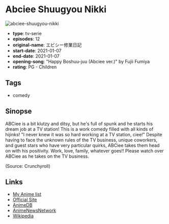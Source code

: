 # Abciee Shuugyou Nikki

![abciee-shuugyou-nikki](https://cdn.myanimelist.net/images/anime/1548/110221.jpg)

-   **type**: tv-serie
-   **episodes**: 12
-   **original-name**: エビシー修業日記
-   **start-date**: 2021-01-07
-   **end-date**: 2021-01-07
-   **opening-song**: "Happy Boshuu-juu (Abciee ver.)" by Fujii Fumiya
-   **rating**: PG - Children

## Tags

-   comedy

## Sinopse

ABCiee is a bit klutzy and ditsy, but he's full of spunk and he starts his dream job at a TV station! This is a work comedy filled with all kinds of hijinks! "I never knew it was so hard working at a TV station, ciee!" Despite having to face the unknown rules of the TV business, unique coworkers, and guest stars who have very particular quirks, ABCiee takes them head on with his positivity. Work, love, family, whatever goes!! Please watch over ABCiee as he takes on the TV business.

(Source: Crunchyroll)

## Links

-   [My Anime list](https://myanimelist.net/anime/44040/Abciee_Shuugyou_Nikki)
-   [Official Site](https://abciee.abc-anime.co.jp/)
-   [AnimeDB](http://anidb.info/perl-bin/animedb.pl?show=anime&aid=15847)
-   [AnimeNewsNetwork](http://www.animenewsnetwork.com/encyclopedia/anime.php?id=23908)
-   [Wikipedia](https://ja.wikipedia.org/wiki/%E3%82%A8%E3%83%93%E3%82%B7%E3%83%BC#%E3%83%86%E3%83%AC%E3%83%93%E3%82%A2%E3%83%8B%E3%83%A1)
